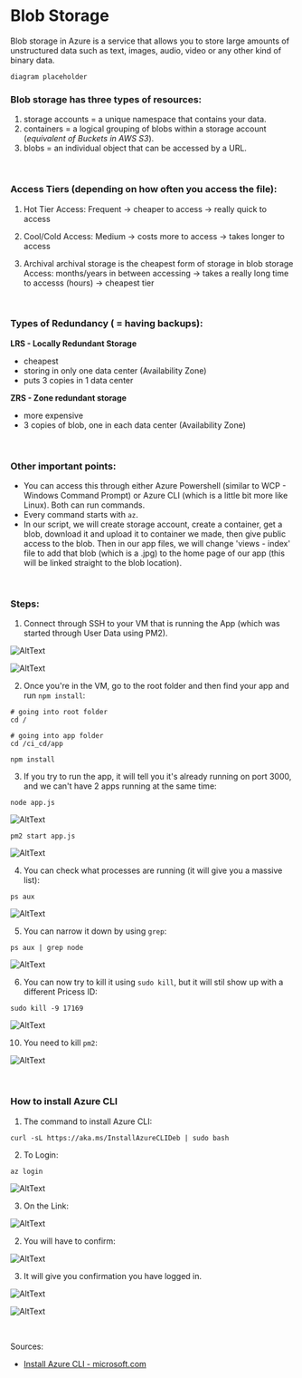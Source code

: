 # Blob Storage

Blob storage in Azure is a service that allows you to store large amounts of unstructured data such as text, images, audio, video or any other kind of binary data. 

```
diagram placeholder
```

### Blob storage has three types of resources: 
1. storage accounts = a unique namespace that contains your data. 
2. containers = a logical grouping of blobs within a storage account (*equivalent of Buckets in AWS S3*).
3. blobs = an individual object that can be accessed by a URL.

<br>

### Access Tiers (depending on how often you access the file):
1. Hot Tier
Access: Frequent
-> cheaper to access
-> really quick to access 

2. Cool/Cold
Access: Medium 
-> costs more to access
-> takes longer to access

3. Archival
archival storage is the cheapest form of storage in blob storage
Access: months/years in between accessing
-> takes a really long time to accesss (hours)
-> cheapest tier

<br>


### Types of Redundancy ( = having backups):

**LRS - Locally Redundant Storage**
- cheapest
- storing in only one data center (Availability Zone) 
- puts 3 copies in 1 data center

**ZRS - Zone redundant storage**
- more expensive
- 3 copies of blob, one in each data center (Availability Zone) 

<br>

### Other important points:
* You can access this through either Azure Powershell (similar to WCP - Windows Command Prompt) or Azure CLI (which is a little bit more like Linux). Both can run commands.
* Every command starts with `az`.
* In our script, we will create storage account, create a container, get a blob, download it and upload it to container we made, then give public access to the blob. Then in our app files, we will change 'views - index' file to add that blob (which is a .jpg) to the home page of our app (this will be linked straight to the blob location).


<br>

### Steps:

1. Connect through SSH to your VM that is running the App (which was started through User Data using PM2).

![AltText](Images/1.png)

![AltText](Images/2.png)

2. Once you're in the VM, go to the root folder and then find your app and run `npm install`:

```shell
# going into root folder
cd /

# going into app folder
cd /ci_cd/app

npm install
```

3. If you try to run the app, it will tell you it's already running on port 3000, and we can't have 2 apps running at the same time:

```shell
node app.js
```

![AltText](Images/8.png)


```shell
pm2 start app.js
```

![AltText](Images/11.png)


4. You can check what processes are running (it will give you a massive list):

```shell
ps aux
```

![AltText](Images/3.png)

5. You can narrow it down by using `grep`:

```shell
ps aux | grep node
```
![AltText](Images/4.png)

6. You can now try to kill it using `sudo kill`, but it will stil show up with a different Pricess ID:

```shell
sudo kill -9 17169
```
![AltText](Images/9.png)

10. You need to kill `pm2`:

![AltText](Images/12.png)


<br>

### How to install Azure CLI

1. The command to install Azure CLI:

```shell
curl -sL https://aka.ms/InstallAzureCLIDeb | sudo bash
```

2. To Login: 

```shell
az login
```

![AltText](Images/10.png)

3. On the Link: 

![AltText](Images/5.png)

2. You will have to confirm:

![AltText](Images/6.png)

3. It will give you confirmation you have logged in. 

![AltText](Images/7.png)

![AltText](Images/13.png)





<br>

Sources:

- [Install Azure CLI - microsoft.com](https://learn.microsoft.com/en-us/cli/azure/install-azure-cli)